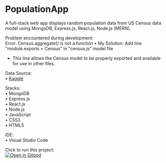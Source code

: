 # PopulationApp
 A full-stack web app displays random population data from US Census data model using MongoDB, Express.js, React.js, Node.js (MERN).
 
Problem encountered during development: <br>
Error: Census.aggregate() is not a function
• My Solution: Add line "module.exports = Census" in "census.js" model file
- This line allows the Census model to be properly exported and available for use in other files.

Data Source: <br>
 • <a href="https://www.kaggle.com/datasets/peretzcohen/2019-census-us-population-data-by-state">Kaggle</a>

Stacks: <br>
 • MongoDB <br>
 • Express.js <br>
 • React.js <br>
 • Node.js <br>
 • JavaScript <br>
 • CSS3 <br>
 • HTML5 <br>

IDE: <br>
 • Visual Studio Code 

Click to run this project: <br>
[![Open in Gitpod](https://gitpod.io/button/open-in-gitpod.svg)](https://gitpod.io/#https://github.com/harmonypang/PopulationApp)

